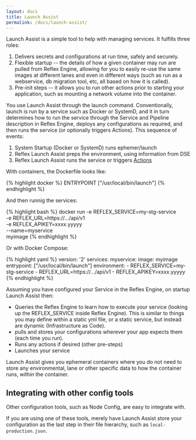 ```yaml
---
layout: docs
title: Launch Assist
permalink: /docs/launch-assist/
---
```


Launch Assist is a simple tool to help with managing services.  It fulfills three roles:

1. Delivers secrets and configurations at run time, safely and securely.
2. Flexible startup -- the details of how a given container may run are pulled from Reflex Engine, allowing for you to easily re-use the same images at different lanes and even in different ways (such as run as a webservice, db migration tool, etc, all based on how it is called).
3. Pre-init steps -- it allows you to run other actions prior to starting your application, such as mounting a network volume into the container.

You use Launch Assist through the launch command.  Conventionally, launch is run by a service such as Docker or SystemD, and it in turn determines how to run the service through the Service and Pipeline description in Reflex Engine, deploys any configurations as required, and then runs the service (or optionally triggers Actions).  This sequence of events:

1. System Startup (Docker or SystemD) runs ephemer/launch
2. Reflex Launch Assist preps the environment, using information from DSE
3. Reflex Launch Assist runs the service or triggers [Actions](/docs/reflex-actions/)

With containers, the Dockerfile looks like:

{% highlight docker %}
ENTRYPOINT ["/usr/local/bin/launch"]
{% endhighlight %}

And then runnig the services:

{% highlight bash %}
docker run -e REFLEX_SERVICE=my-stg-service \
           -e REFLEX_URL=https://.../api/v1 \
           -e REFLEX_APIKEY=xxxx.yyyyy \
           --name=myservice \
           myimage
{% endhighlight %}

Or with Docker Compose:

{% highlight yaml %}
version: '2'
services:
  myservice:
    image: myimage
    entrypoint: ["/usr/local/bin/launch"]
    environment:
      - REFLEX_SERVICE=my-stg-service
      - REFLEX_URL=https://.../api/v1
      - REFLEX_APIKEY=xxxx.yyyyy
{% endhighlight %}

Assuming you have configured your Service in the Reflex Engine, on startup Launch Assist then:

* Queries the Reflex Engine to learn how to execute your service (looking up the REFLEX_SERVICE inside Reflex Engine).  This is similar to things you may define within a static yml file, or a static service, but instead are dynamic (Infrastructure as Code).
* pulls and stores your configurations wherever your app expects them (each time you run).
* Runs any actions if desired (other pre-steps)
* Launches your service

Launch Assist gives you ephemeral containers where you do not need to store any environmental, lane or other specific data to how the container runs, within the container.

## Integrating with other config tools

Other configuration tools, such as Node Config, are easy to integrate with.

If you are using one of these tools, merely have Launch Assist store your configuration as the last step in their file hierarchy, such as `local-production.json`.

